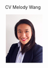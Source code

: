 CV Melody Wang

![alt tag](https://github.com/MelMelMelMelMel/Assignment/blob/master/Screen%20Shot%202016-09-27%20at%2021.46.05.png)
